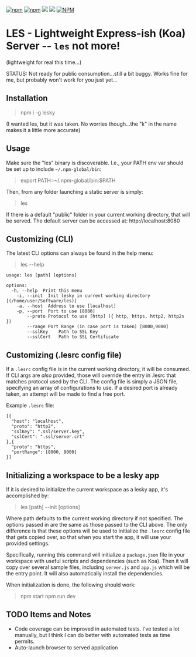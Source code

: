 [![npm](https://img.shields.io/npm/v/lesky)](https://www.npmjs.com/package/lesky)
[![npm](https://img.shields.io/npm/dt/lesky)](https://www.npmjs.com/package/lesky)
[![](https://gitlab.com/richardeschloss/les/badges/master/pipeline.svg)](https://gitlab.com/richardeschloss/les)
[![](https://gitlab.com/richardeschloss/les/badges/master/coverage.svg)](https://gitlab.com/richardeschloss/les)
[![NPM](https://img.shields.io/npm/l/lesky)](https://github.com/richardeschloss/les/blob/development/LICENSE)

# LES - Lightweight Express-ish (Koa) Server -- `les` not more!

(lightweight for real this time...)

STATUS: Not ready for public consumption...still a bit buggy. Works fine for me, but probably won't work for you just yet...

## Installation

> npm i -g lesky

(I wanted les, but it was taken. No worries though...the "k" in the name makes it a little more accurate)

## Usage

Make sure the "les" binary is discoverable. I.e., your PATH env var should be set up to include `~/.npm-global/bin`:

> export PATH=~/.npm-global/bin:\$PATH

Then, from any folder launching a static server is simply:

> les

If there is a default "public" folder in your current working directory, that will be served. The default server can be accessed at: http://localhost:8080

## Customizing (CLI)

The latest CLI options can always be found in the help menu:

> les --help

```
usage: les [path] [options]

options:
  -h, --help  Print this menu
	-i,	--init	Init lesky in current working directory [(/home/user/Software/les)]
	-a,	--host	Address to use [localhost]
	-p,	--port	Port to use [8080]
		--proto	Protocol to use [http] ({ http, https, http2, http2s })
		--range	Port Range (in case port is taken) [8000,9000]
		--sslKey	Path to SSL Key
		--sslCert	Path to SSL Certificate
```

## Customizing (.lesrc config file)

If a `.lesrc` config file is in the current working directory, it will be consumed. If CLI args are _also_ provided, those will override the entry in .lesrc that matches protocol used by the CLI. The config file is simply a JSON file, specifying an array of configurations to use. If a desired port is already taken, an attempt will be made to find a free port.

Example `.lesrc` file:

```
[{
  "host": "localhost",
  "proto": "http2",
  "sslKey": ".ssl/server.key",
  "sslCert": ".ssl/server.crt"
},{
  "proto": "https",
  "portRange": [8000, 9000]
}]
```

## Initializing a workspace to be a lesky app

If it is desired to initialize the current workspace as a lesky app, it's accomplished by:

> les [path] --init [options]

Where path defaults to the current working directory if not specified. The options passed in are the same as those passed to the CLI above. The only difference is that these options will be used to initialize the `.lesrc` config file that gets copied over, so that when you start the app, it will use your provided settings. 

Specifically, running this command will initialize a `package.json` file in your workspace with useful scripts and dependencies (such as Koa). Then it will copy over several sample files, including `server.js` and `app.js` which will be the entry point. It will also automatically install the dependencies. 

When initialization is done, the following should work:

> npm start 
> npm run dev 

## TODO Items and Notes

- Code coverage can be improved in automated tests. I've tested a lot manually, but I think I can do better with automated tests as time permits.
- Auto-launch browser to served application